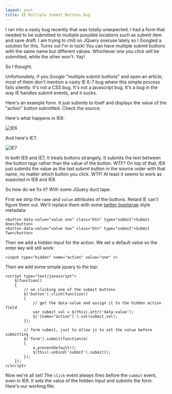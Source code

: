 ```yaml
---
layout: post
title: IE Multiple Submit Buttons Bug
---
```


I ran into a nasty bug recently that was totally unexpected. I had a form that needed to be submitted to multiple possible locations such as submit item and save draft. I am trying to chill on JQuery overuse lately so I Googled a solution for this. Turns out I'm in luck! You can have multiple submit buttons with the same name but different values. Whichever one you click will be submitted, while the other won't. Yay!

So I thought.

<!--more-->

Unfortunately, if you Google "multiple submit buttons" and open an article, most of them don't mention a nasty IE 6-7 bug where this simple process fails silently. It's not a CSS bug. It's not a javascript bug. It's a bug in the way IE handles submit events, and it sucks.

Here's an example form. It just submits to itself and displays the value of the "action" button submitted. Check the source:

<script src="https://gist.github.com/mikedfunk/2344500.js"></script>

Here's what happens in IE6:

![IE6](https://dl.dropboxusercontent.com/u/28657/images/ie6_submit_test.png)

And here's IE7:

![IE7](https://dl.dropboxusercontent.com/u/28657/images/ie7_submit_test.png)

In both IE6 and IE7, It treats buttons strangely. It submits the text between the button tags rather than the value of the button. WTF? On top of that, IE6 just submits the value as the last submit button in the source order with that name, no matter which button you click. WTF! At least it seems to work as expected in IE8 and IE9.

So how do we fix it? With some JQuery duct tape.

First we strip the ```name``` and ```value``` attributes of the buttons. Retard IE can't figure them out. We'll replace them with some [twitter bootstrap](http://getbootstrap.org) style metadata:

    <button data-value="value one" class="btn" type="submit">Submit One</button>
    <button data-value="value two" class="btn" type="submit">Submit Two</button>

Then we add a hidden input for the action. We set a default value so the enter key will still work:

    <input type="hidden" name="action" value="one" />

Then we add some simple jquery to the top:

    <script type="text/javascript">
        $(function()
        {
            // on clicking one of the submit buttons
            $('button').click(function()
            {
                // get the data-value and assign it to the hidden action field
                var submit_val = $(this).attr('data-value');
                $('[name="action"]').val(submit_val);
            });

            // form submit, just to allow js to set the value before submitting
            $('form').submit(function(e)
            {
                e.preventDefault();
                $(this).unbind('submit').submit();
            });
        });​
    </script>

Now we're all set! The ```click``` event always fires before the ```submit``` event, even in IE6. It sets the value of the hidden input and submits the form. Here's our working file:

<script src="https://gist.github.com/mikedfunk/2344684.js"></script>
